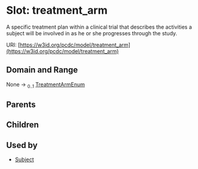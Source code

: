 
# Slot: treatment_arm


A specific treatment plan within a clinical trial that describes the activities a subject will be involved in as he or she progresses through the study.

URI: [https://w3id.org/pcdc/model/treatment_arm](https://w3id.org/pcdc/model/treatment_arm)


## Domain and Range

None &#8594;  <sub>0..1</sub> [TreatmentArmEnum](TreatmentArmEnum.md)

## Parents


## Children


## Used by

 * [Subject](Subject.md)
